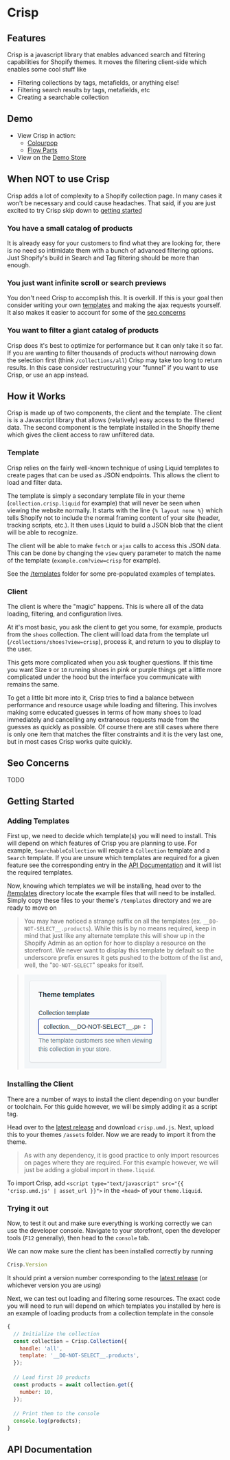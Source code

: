 # Crisp

## Features

Crisp is a javascript library that enables advanced search and filtering capabilities for Shopify themes. It moves the filtering client-side which enables some cool stuff like

- Filtering collections by tags, metafields, or anything else!
- Filtering search results by tags, metafields, etc
- Creating a searchable collection

## Demo

- View Crisp in action:
    - [Colourpop](https://colourpop.com/collections/best-sellers)
    - [Flow Parts](https://flowparts.com/collections/all)
- View on the [Demo Store](https://todo.com)

## When **NOT** to use Crisp

Crisp adds a lot of complexity to a Shopify collection page. In many cases it won't be necessary and could cause headaches. That said, if you are just excited to try Crisp skip down to [getting started](#getting-started)

### You have a small catalog of products

It is already easy for your customers to find what they are looking for, there is no need so intimidate them with a bunch of advanced filtering options. Just Shopify's build in Search and Tag filtering should be more than enough.

### You just want infinite scroll or search previews

You don't need Crisp to accomplish this. It is overkill. If this is your goal then consider writing your own [templates](#templates) and making the ajax requests yourself. It also makes it easier to account for some of the [seo concerns](#seo-concerns)

### You want to filter a giant catalog of products

Crisp does it's best to optimize for performance but it can only take it so far. If you are wanting to filter thousands of products without narrowing down the selection first (think `/collections/all`) Crisp may take too long to return results. In this case consider restructuring your "funnel" if you want to use Crisp, or use an app instead.

## How it Works

Crisp is made up of two components, the client and the template. The client is is a Javascript library that allows (relatively) easy access to the filtered data. The second component is the template installed in the Shopify theme which gives the client access to raw unfiltered data.

### Template

Crisp relies on the fairly well-known technique of using Liquid templates to create pages that can be used as JSON endpoints. This allows the client to load and filter data.

The template is simply a secondary template file in your theme (`collection.crisp.liquid` for example) that will never be seen when viewing the website normally. It starts with the line `{% layout none %}` which tells Shopify not to include the normal framing content of your site (header, tracking scripts, etc.). It then uses Liquid to build a JSON blob that the client will be able to recognize.

The client will be able to make `fetch` or `ajax` calls to access this JSON data. This can be done by changing the `view` query parameter to match the name of the template (`example.com?view=crisp` for example).

See the [/templates](/templates) folder for some pre-populated examples of templates.

### Client

The client is where the "magic" happens. This is where all of the data loading, filtering, and configuration lives.

At it's most basic, you ask the client to get you some, for example, products from the `shoes` collection. The client will load data from the template url (`/collections/shoes?view=crisp`), process it, and return to you to display to the user.

This gets more complicated when you ask tougher questions. If this time you want Size `9` or `10` running shoes in pink or purple things get a little more complicated under the hood but the interface you communicate with remains the same.

To get a little bit more into it, Crisp tries to find a balance between performance and resource usage while loading and filtering. This involves making some educated guesses in terms of how many shoes to load immediately and cancelling any extraneous requests made from the guesses as quickly as possible. Of course there are still cases where there is only one item that matches the filter constraints and it is the very last one, but in most cases Crisp works quite quickly.

## Seo Concerns

TODO

## Getting Started

### Adding Templates

First up, we need to decide which template(s) you will need to install. This will depend on which features of Crisp you are planning to use. For example, `SearchableCollection` will require a `Collection` template and a `Search` template. If you are unsure which templates are required for a given feature see the corresponding entry in the [API Documentation](#api-documentation) and it will list the required templates.

Now, knowing which templates we will be installing, head over to the [/templates](/templates) directory locate the example files that will need to be installed. Simply copy these files to your theme's `/templates` directory and we are ready to move on

> You may have noticed a strange suffix on all the templates (ex. `__DO-NOT-SELECT__.products`). While this is by no means required, keep in mind that just like any alternate template this will show up in the Shopify Admin as an option for how to display a resource on the storefront. We never want to display this template by default so the underscore prefix ensures it gets pushed to the bottom of the list and, well, the "`DO-NOT-SELECT`" speaks for itself.

> ![Shopify Admin Template Selector Box](./docs/images/template-select.png)

### Installing the Client

There are a number of ways to install the client depending on your bundler or toolchain. For this guide however, we will be simply adding it as a script tag.

Head over to the [latest release](/releases/latest) and download `crisp.umd.js`. Next, upload this to your themes `/assets` folder. Now we are ready to import it from the theme.

> As with any dependency, it is good practice to only import resources on pages where they are required. For this example however, we will just be adding a global import in `theme.liquid`.

To import Crisp, add `<script type="text/javascript" src="{{ 'crisp.umd.js' | asset_url }}">` in the `<head>` of your `theme.liquid`.

### Trying it out

Now, to test it out and make sure everything is working correctly we can use the developer console. Navigate to your storefront, open the developer tools (`F12` generally), then head to the `console` tab.

We can now make sure the client has been installed correctly by running

```javascript
Crisp.Version
```

It should print a version number corresponding to the [latest release](/releases/latest) (or whichever version you are using)

Next, we can test out loading and filtering some resources. The exact code you will need to run will depend on which templates you installed by here is an example of loading products from a collection template in the console

```javascript
{
  // Initialize the collection
  const collection = Crisp.Collection({
    handle: 'all',
    template: '__DO-NOT-SELECT__.products',
  });

  // Load first 10 products
  const products = await collection.get({
    number: 10,
  });

  // Print them to the console
  console.log(products);
}
```

## API Documentation
